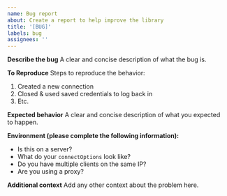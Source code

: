 ```yaml
---
name: Bug report
about: Create a report to help improve the library
title: '[BUG]'
labels: bug
assignees: ''
---
```


**Describe the bug**
A clear and concise description of what the bug is.

**To Reproduce**
Steps to reproduce the behavior:

1. Created a new connection
2. Closed & used saved credentials to log back in
3. Etc.

**Expected behavior**
A clear and concise description of what you expected to happen.

**Environment (please complete the following information):**

- Is this on a server?
- What do your `connectOptions` look like?
- Do you have multiple clients on the same IP?
- Are you using a proxy?

**Additional context**
Add any other context about the problem here.
